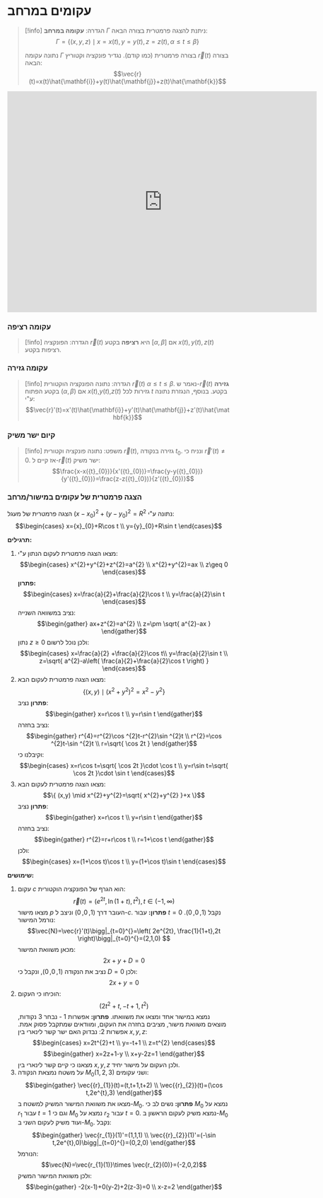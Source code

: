 # עקומים במרחב
>[!info] הגדרה:
>**עקומה במרחב** $\Gamma$ ניתנת להצגה פרמטרית בצורה הבאה:
>$$\Gamma=\{ (x,y,z)\mid x=x(t), y=y(t), z=z(t),\, \alpha\leq t\leq \beta \}$$
>
>נתונה עקומה $\Gamma$ בצורה פרמטרית (כמו קודם). נגדיר פונקציה וקטוריץ $\vec{r}(t)$ בצורה הבאה:
>$$\vec{r}(t)=x(t)\hat{\mathbf{i}}+y(t)\hat{\mathbf{j}}+z(t)\hat{\mathbf{k}}$$

<iframe scrolling="no" title="3D Curve"  class="geo" src="https://www.geogebra.org/material/iframe/id/n3fcn6ww/width/700/height/500/border/ffffff/sfsb/true/smb/false/stb/false/stbh/false/ai/false/asb/false/sri/false/rc/false/ld/false/sdz/true/ctl/false" width="700px" height="500px" style="border:0px;"> </iframe>

### עקומה רציפה
>[!info] הגדרה:
> הפונקציה $\vec{r}(t)$ היא **רציפה** בקטע $[\alpha,\beta]$ אם $x(t),y(t),z(t)$ רציפות בקטע.

### עקומה גזירה
>[!info] הגדרה:
>נתונה הפונקציה הוקטורית $\vec{r}(t)$ $\alpha\leq t\leq \beta$. נאמר ש-$\vec{r}(t)$ **גזירה** בקטע הפתוח $(\alpha,\beta)$ אם $x(t)$,$y(t)$,$z(t)$ גזירות לכל $t$ בקטע. בנוסף, הנגזרת נתונה ע"י:
>$$\vec{r}'(t)=x'(t)\hat{\mathbf{i}}+y'(t)\hat{\mathbf{j}}+z'(t)\hat{\mathbf{k}}$$


### קיום ישר משיק
>[!info] משפט:
>נתונה פונקציה וקטורית $\vec{r}(t)$, גזירה בנקודה ${t}_{0}$. ונניח כי $\vec{r}'(t)\neq 0$. אז קיים ל-$\vec{r}(t)$ ישר משיק:
>	$$\frac{x-x({t}_{0})}{x'({t}_{0})}=\frac{y-y({t}_{0})}{y'({t}_{0})}=\frac{z-z({t}_{0})}{z'({t}_{0})}$$


### הצגה פרמטרית של עקומים במישור/מרחב

הצגה פרמטרית של מעגל $(x-{x}_{0})^{2}+(y-{y}_{0})^{2}=R^{2}$ נתונה ע"י:
$$\begin{cases}
x={x}_{0}+R\cos t \\
y={y}_{0}+R\sin t
\end{cases}$$

**תרגילים:**
1. מצאו הצגה פרמטרית לעקום הנתון ע"י:
	$$\begin{cases}
x^{2}+y^{2}+z^{2}=a^{2} \\
x^{2}+y^{2}=ax \\
z\geq 0
\end{cases}$$
	**פתרון:**
	$$\begin{cases}
x=\frac{a}{2}+\frac{a}{2}\cos t \\
y=\frac{a}{2}\sin t
\end{cases}$$
	נציב במשוואה השנייה:
	$$\begin{gather}
ax+z^{2}=a^{2} \\
z=\pm \sqrt{ a^{2}-ax }
\end{gather}$$
	נתון $z\geq 0$ ולכן נוכל לרשום:
	$$\begin{cases}
x=\frac{a}{2} +\frac{a}{2}\cos t\\
y=\frac{a}{2}\sin t \\
z=\sqrt{ a^{2}-a\left( \frac{a}{2}+\frac{a}{2}\cos t \right) }
\end{cases}$$
2. מצאו הצגה פרמטרית לעקום הבא:
	$$\{ (x,y)\mid (x^{2}+y^{2})^{2}=x^{2}-y^{2} \}$$
	**פתרון**
	נציב:
	$$\begin{gather}
x=r\cos t \\
y=r\sin t
\end{gather}$$
	נציב בחזרה:
	$$\begin{gather}
r^{4}=r^{2}\cos ^{2}t-r^{2}\sin ^{2}t \\
r^{2}=\cos ^{2}t-\sin ^{2}t \\
r=\sqrt{ \cos 2t }
\end{gather}$$
	וקיבלנו כי:
	$$\begin{cases}
x=r\cos t=\sqrt{ \cos 2t }\cdot \cos t \\
y=r\sin t=\sqrt{ \cos 2t }\cdot \sin t
\end{cases}$$
3. מצאו הצגה פרמטרית לעקום הבא:
	$$\{ (x,y) \mid x^{2}+y^{2}=\sqrt{ x^{2}+y^{2} }+x \}$$
	**פתרון**
	נציב:
	$$\begin{gather}
x=r\cos t \\
y=r\sin t
\end{gather}$$
	נציב בחזרה:
	$$\begin{gather}
r^{2}=r+r\cos t \\
r=1+\cos t
\end{gather}$$
	ולכן:
	$$\begin{cases}
x=(1+\cos t)\cos t \\
y=(1+\cos t)\sin t
\end{cases}$$

**שימושים:**
1. עקום $c$ הוא הגרף של הפונקציה הוקטורית:
	$$\vec{r}(t)=(e^{2t},\ln(1+t),t^{2}), \, t\in(-1,\infty)  $$
	מצאו מישור $p$ העובר דרך $(1,0,0)$ וניצב ל-$c$.
	**פתרון:**
	עבור $t=0$ נקבל $(1,0,0)$. נורמל המישור:
	$$\vec{N}=\vec{r}'(t)\bigg|_{t=0}^{}=\left( 2e^{2t}, \frac{1}{1+t},2t \right)\bigg|_{t=0}^{}=(2,1,0)  $$
	מכאן משוואת המישור:
	$$2x+y+D=0$$
	נציב את הנקודה $(1,0,0)$, ונקבל כי $D=0$ ולכן:
	$$2x+y=0$$
2. הוכיחו כי העקום:
	$$(2t^{2}+t,-t+1,t^{2})$$
	נמצא במישור אחד ומצאו את משוואתו.
	**פתרון:**
	אפשרות 1 - נבחר 3 נקודות, מוצאים משוואת מישור, מציבים בחזרה את העקום, ומוודאים שמתקבל פסוק אמת.
	אפשרות 2:
	נבדוק האם ישר קשר לינארי בין $x,y,z$:
	$$\begin{cases}
x=2t^{2}+t \\
y=-t+1 \\
z=t^{2}
\end{cases}$$
	$$\begin{gather}
x=2z+1-y \\
x+y-2z=1
\end{gather}$$
	מצאנו כי קיים קשר לינארי בין $x,y,z$ ולכן העקום על מישור יחיד.
3. על משטח נמצאת הנקודה $M_{0}(1,2,3)$ ושני עקומים:
	$$\begin{gather}
\vec{{r}_{1}}(t)=(t,t+1,t+2) \\
\vec{{r}_{2}}(t)=(\cos t,2e^{t},3)
\end{gather}$$
	מצאו את משוואת המישור המשיק למשטח ב-$M_{0}$.
	**פתרון:**
	נשים לב כי $M_{0}$ נמצא על $r_{1}$ עבור $t=1$ וגם כי $M_{0}$ נמצא על $r_{2}$ עבור $t=0$.
	נמצא משיק לעקום הראשון ב-$M_{0}$ ועוד משיק לעקום השני ב-$M_{0}$.
	נקבל:
	$$\begin{gather}
\vec{r_{1}}(1)'=(1,1,1) \\
\vec{{r}_{2}}(1)'=(-\sin t,2e^{t},0)\bigg|_{t=0}^{}=(0,2,0) 
\end{gather}$$
	הנורמל:
	$$\vec{N}=\vec{r_{1}(1)}\times \vec{r_{2}(0)}=(-2,0,2)$$
	ולכן משוואת המישור המשיק:
	$$\begin{gather}
-2(x-1)+0(y-2)+2(z-3)=0 \\
x-z=2
\end{gather}$$

